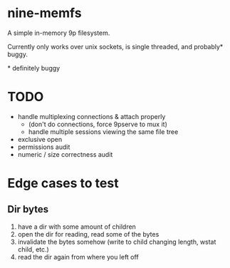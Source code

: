 # nine-memfs

A simple in-memory 9p filesystem.

Currently only works over unix sockets, is single threaded, and probably* buggy.

\* definitely buggy


# TODO

- handle multiplexing connections & attach properly
  - (don't do connections, force 9pserve to mux it)
  - handle multiple sessions viewing the same file tree
- exclusive open
- permissions audit
- numeric / size correctness audit

# Edge cases to test

## Dir bytes

1. have a dir with some amount of children
2. open the dir for reading, read some of the bytes
3. invalidate the bytes somehow (write to child changing length, wstat child, etc.)
4. read the dir again from where you left off